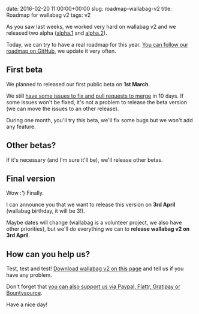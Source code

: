 date: 2016-02-20 11:00:00+00:00
slug: roadmap-wallabag-v2
title: Roadmap for wallabag v2
tags: v2

As you saw last weeks, we worked very hard on wallabag v2 and we released two alpha ([alpha.1]({filename}20160108-wallabag-alpha1-v2.md) and [alpha.2]({filename}20160220-wallabag-alpha2-v2.md)).

Today, we can try to have a real roadmap for this year. [You can follow our roadmap on GitHub](https://github.com/wallabag/wallabag/milestones), we update it very often.

## First beta

We planned to released our first public beta on **1st March**.

We still [have some issues to fix and pull requests to merge](https://github.com/wallabag/wallabag/milestones/2.0.0-beta.1) in 10 days. If some issues won't be fixed, it's not a problem to release the beta version (we can move the issues to an other release).

During one month, you'll try this beta, we'll fix some bugs but we won't add any feature.

## Other betas?

If it's necessary (and I'm sure it'll be), we'll release other betas.

## Final version

Wow :') Finally.

I can announce you that we want to release this version on **3rd April** (wallabag birthday, it will be 3!).

Maybe dates will change (wallabag is a volunteer project, we also have other priorities), but we'll do everything we can to **release wallabag v2 on 3rd April**.

## How can you help us?

Test, test and test! [Download wallabag v2 on this page](https://www.wallabag.org/pages/download-wallabag.html) and tell us if you have any problem.

Don't forget that [you can also support us via Paypal, Flattr, Gratipay or Bountysource](https://www.wallabag.org/pages/donations.html).

Have a nice day!
